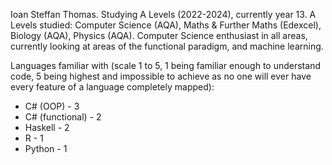Ioan Steffan Thomas.
Studying A Levels (2022-2024), currently year 13.
A Levels studied: Computer Science (AQA), Maths & Further Maths (Edexcel), Biology (AQA), Physics (AQA).
Computer Science enthusiast in all areas, currently looking at areas of the functional paradigm, and machine learning.

Languages familiar with (scale 1 to 5, 1 being familiar enough to understand code, 5 being highest and impossible to achieve as no one will ever have every feature of a language completely mapped):
  - C# (OOP) - 3
  - C# (functional) - 2
  - Haskell - 2
  - R - 1
  - Python - 1
  
